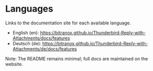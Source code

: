 # Languages

Links to the documentation site for each available language.

- English (en): https://bitranox.github.io/Thunderbird-Reply-with-Attachments/docs/features
- Deutsch (de): https://bitranox.github.io/Thunderbird-Reply-with-Attachments/de/docs/features

Note: The README remains minimal; full docs are maintained on the website.